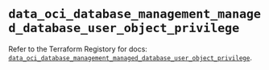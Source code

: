 # `data_oci_database_management_managed_database_user_object_privilege`

Refer to the Terraform Registory for docs: [`data_oci_database_management_managed_database_user_object_privilege`](https://registry.terraform.io/providers/oracle/oci/6.18.0/docs/data-sources/database_management_managed_database_user_object_privilege).
